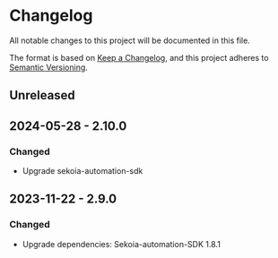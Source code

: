 # Changelog

All notable changes to this project will be documented in this file.

The format is based on [Keep a Changelog](https://keepachangelog.com/en/1.0.0/),
and this project adheres to [Semantic Versioning](https://semver.org/spec/v2.0.0.html).

## Unreleased

## 2024-05-28 - 2.10.0

### Changed

- Upgrade sekoia-automation-sdk

## 2023-11-22 - 2.9.0

### Changed

- Upgrade dependencies: Sekoia-automation-SDK 1.8.1
